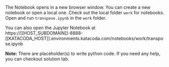 The Notebook opens in a new browser window. You can create a new notebook or open a local one. Check out the local folder `work` for notebooks. Open and run `transpose.ipynb` in the `work` folder.

You can also open the Jupyter Notebook at https://[[HOST_SUBDOMAIN]]-8888-[[KATACODA_HOST]].environments.katacoda.com/notebooks/work/transpose.ipynb

**Note:**
There are placeholder(s) to write python code. If you need any help, you can checkout solution tab.
